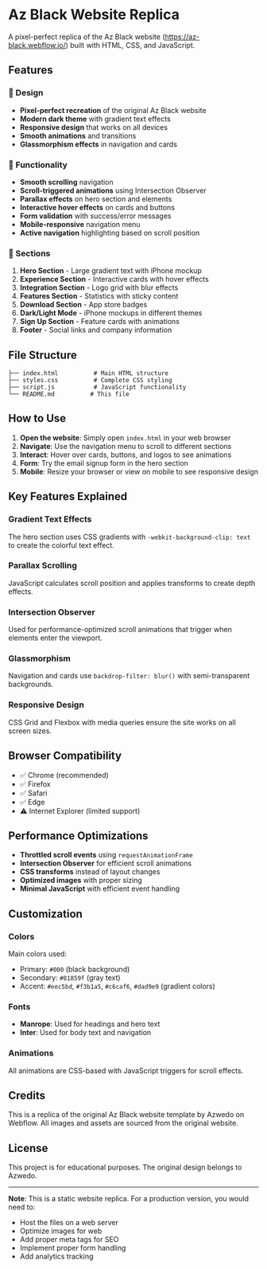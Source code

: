 # Az Black Website Replica

A pixel-perfect replica of the Az Black website (https://az-black.webflow.io/) built with HTML, CSS, and JavaScript.

## Features

### 🎨 Design
- **Pixel-perfect recreation** of the original Az Black website
- **Modern dark theme** with gradient text effects
- **Responsive design** that works on all devices
- **Smooth animations** and transitions
- **Glassmorphism effects** in navigation and cards

### 🚀 Functionality
- **Smooth scrolling** navigation
- **Scroll-triggered animations** using Intersection Observer
- **Parallax effects** on hero section and elements
- **Interactive hover effects** on cards and buttons
- **Form validation** with success/error messages
- **Mobile-responsive** navigation menu
- **Active navigation** highlighting based on scroll position

### 📱 Sections
1. **Hero Section** - Large gradient text with iPhone mockup
2. **Experience Section** - Interactive cards with hover effects
3. **Integration Section** - Logo grid with blur effects
4. **Features Section** - Statistics with sticky content
5. **Download Section** - App store badges
6. **Dark/Light Mode** - iPhone mockups in different themes
7. **Sign Up Section** - Feature cards with animations
8. **Footer** - Social links and company information

## File Structure

```
├── index.html          # Main HTML structure
├── styles.css          # Complete CSS styling
├── script.js           # JavaScript functionality
└── README.md          # This file
```

## How to Use

1. **Open the website**: Simply open `index.html` in your web browser
2. **Navigate**: Use the navigation menu to scroll to different sections
3. **Interact**: Hover over cards, buttons, and logos to see animations
4. **Form**: Try the email signup form in the hero section
5. **Mobile**: Resize your browser or view on mobile to see responsive design

## Key Features Explained

### Gradient Text Effects
The hero section uses CSS gradients with `-webkit-background-clip: text` to create the colorful text effect.

### Parallax Scrolling
JavaScript calculates scroll position and applies transforms to create depth effects.

### Intersection Observer
Used for performance-optimized scroll animations that trigger when elements enter the viewport.

### Glassmorphism
Navigation and cards use `backdrop-filter: blur()` with semi-transparent backgrounds.

### Responsive Design
CSS Grid and Flexbox with media queries ensure the site works on all screen sizes.

## Browser Compatibility

- ✅ Chrome (recommended)
- ✅ Firefox
- ✅ Safari
- ✅ Edge
- ⚠️ Internet Explorer (limited support)

## Performance Optimizations

- **Throttled scroll events** using `requestAnimationFrame`
- **Intersection Observer** for efficient scroll animations
- **CSS transforms** instead of layout changes
- **Optimized images** with proper sizing
- **Minimal JavaScript** with efficient event handling

## Customization

### Colors
Main colors used:
- Primary: `#000` (black background)
- Secondary: `#81859f` (gray text)
- Accent: `#eec5bd`, `#f3b1a5`, `#c6caf6`, `#dad9e9` (gradient colors)

### Fonts
- **Manrope**: Used for headings and hero text
- **Inter**: Used for body text and navigation

### Animations
All animations are CSS-based with JavaScript triggers for scroll effects.

## Credits

This is a replica of the original Az Black website template by Azwedo on Webflow. All images and assets are sourced from the original website.

## License

This project is for educational purposes. The original design belongs to Azwedo.

---

**Note**: This is a static website replica. For a production version, you would need to:
- Host the files on a web server
- Optimize images for web
- Add proper meta tags for SEO
- Implement proper form handling
- Add analytics tracking
